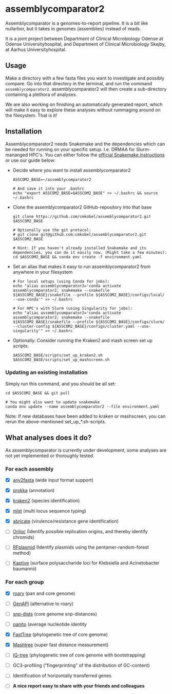# assemblycomparator2

Assemblycomparator is a genomes-to-report pipeline. It is a bit like nullarbor, but it takes in genomes (assemblies) instead of reads. 

It is a joint project between Department of Clinical Microbiology Odense at Odense Universityhospital, and Department of Clinical Microbiology Skejby, at Aarhus Universityhospital.

## Usage
Make a directory with a few fasta files you want to investigate and possibly compare. 
Go into that directory in the terminal, and run the command `assemblycomparator2`. 
assemblycomparator2 will then create a sub-directory containing a plethora of analyses. 

We are also working on finishing an automatically generated report, which will make it easy to explore these analyses without rummaging around on the filesystem.
That is it!



## Installation

Assemblycomparator2 needs Snakemake and the dependencies which can be needed for running on your specific setup. I.e. DRMAA for Slurm-mananged HPC's.
You can either follow the [official Snakemake instructions](https://snakemake.readthedocs.io/en/stable/getting_started/installation.html) or use our guide below:
* Decide where you want to install assemblycomparator2
   ``` 
   ASSCOM2_BASE=~/assemblycomparator2
   
   # And save it into your .bashrc
   echo "export ASSCOM2_BASE=$ASSCOM2_BASE" >> ~/.bashrc && source ~/.bashrc
   ```
 * Clone the assemblycomparator2 GitHub-repository into that base
   ```
   git clone https://github.com/cmkobel/assemblycomparator2.git $ASSCOM2_BASE
   
   # Optionally use the git protocol:
   # git clone git@github.com:cmkobel/assemblycomparator2.git $ASSCOM2_BASE
   
   # Hint: If you haven't already installed Snakemake and its dependencies, you can do it easily now. (Might take a few minutes):
   cd $ASSCOM2_BASE && conda env create -f environment.yaml 
   ```
   
 * Set an alias that makes it easy to run assemblycomparator2 from anywhere in your filesystem
   ```
   # For local setups (using Conda for jobs):
   echo "alias assemblycomparator2='conda activate assemblycomparator2; snakemake --snakefile ${ASSCOM2_BASE}/snakefile --profile ${ASSCOM2_BASE}/configs/local/ --use-conda'" >> ~/.bashrc
   
   # For HPC's with Slurm (using Singularity for jobs):
   echo "alias assemblycomparator2='conda activate assemblycomparator2; snakemake --snakefile ${ASSCOM2_BASE}/snakefile --profile ${ASSCOM2_BASE}/configs/slurm/ --cluster-config ${ASSCOM2_BASE}/configs/cluster.yaml --use-singularity'" >> ~/.bashrc
   ```
   
 * Optionally: Consider running the Kraken2 and mash screen set up scripts:
   ```
   $ASSCOM2_BASE/scripts/set_up_kraken2.sh
   $ASSCOM2_BASE/scripts/set_up_mashscreen.sh
   ```
   
   
   
   
### Updating an existing installation

Simply run this command, and you should be all set:
```
cd $ASSCOM2_BASE && git pull

# You might also want to update snakemake
conda env update --name assemblycomparator2 --file environment.yaml
```
Note: If new databases have been added to kraken or mashscreen, you can rerun the above-mentioned set_up_*.sh-scripts.



## What analyses does it do?

As assemblycomparator is currently under development, some analyses are not yet implemented or thoroughly tested.

### For each assembly
  - [x] [any2fasta](https://github.com/tseemann/any2fasta) (wide input format support)
  - [x] [prokka](https://github.com/tseemann/prokka) (annotation)
  - [x] [kraken2](https://ccb.jhu.edu/software/kraken2/) (species identification)
  - [x] [mlst](https://github.com/tseemann/mlst) (multi locus sequence typing)
  - [x] [abricate](https://github.com/tseemann/abricate) (virulence/resistance gene identification)
  - [ ] [Oriloc](http://pbil.univ-lyon1.fr/software/Oriloc/oriloc.html) (Identify possible replication origins, and thereby identify chromids)
  - [ ] [RFplasmid](https://github.com/aldertzomer/RFPlasmid) (Identify plasmids using the pentamer-random-forest method)
  - [ ] [Kaptive](https://github.com/katholt/Kaptive) (surface polysaccharide loci for Klebsiella and Acinetobacter baumannii)

  
  
### For each group
  - [x] [roary](https://sanger-pathogens.github.io/Roary/) (pan and core genome)
  - [ ] [GenAPI](https://github.com/MigleSur/GenAPI) (alternative to roary)
  - [ ] [snp-dists](https://github.com/tseemann/snp-dists) (core genome snp-distances)
  - [ ] [panito](https://github.com/sanger-pathogens/panito) (average nucleotide identity
  - [x] [FastTree](http://www.microbesonline.org/fasttree/) (phylogenetic tree of core genome)
  - [x] [Mashtree](https://github.com/lskatz/mashtree) (super fast distance measurement)
  - [ ] [IQ-tree](http://www.iqtree.org/) (phylogenetic tree of core genome with bootstrapping)
  - [ ] GC3-profiling ("fingerprinting" of the distribution of GC-content)
  - [ ] Identification of horizontally transferred genes
  - [ ] **A nice report easy to share with your friends and colleagues**
  
  
  
  
